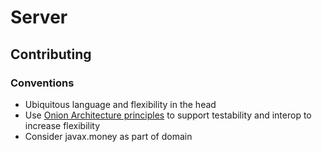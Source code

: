 # Server

## Contributing

### Conventions

- Ubiquitous language and flexibility in the head
- Use [Onion Architecture principles](https://jeffreypalermo.com/2013/08/onion-architecture-part-4-after-four-years/) to
  support testability and interop to increase flexibility
- Consider javax.money as part of domain
